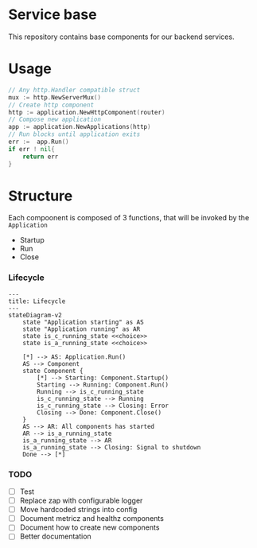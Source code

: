 # Service base

This repository contains base components for our backend services.

# Usage

```go
// Any http.Handler compatible struct
mux := http.NewServerMux()
// Create http component
http := application.NewHttpComponent(router)
// Compose new application
app := application.NewApplications(http)
// Run blocks until application exits
err :=  app.Run()
if err ! nil{
    return err
}
```

# Structure

Each compoonent is composed of 3 functions, that will be invoked by the `Application`
- Startup
- Run
- Close

### Lifecycle
```mermaid
---
title: Lifecycle
---
stateDiagram-v2
    state "Application starting" as AS
    state "Application running" as AR
    state is_c_running_state <<choice>>
    state is_a_running_state <<choice>>
    
    [*] --> AS: Application.Run()
    AS --> Component
    state Component {
        [*] --> Starting: Component.Startup()
        Starting --> Running: Component.Run()
        Running --> is_c_running_state
        is_c_running_state --> Running
        is_c_running_state --> Closing: Error
        Closing --> Done: Component.Close()
    }
    AS --> AR: All components has started
    AR --> is_a_running_state
    is_a_running_state --> AR
    is_a_running_state --> Closing: Signal to shutdown
    Done --> [*]
```

### TODO

- [ ] Test
- [ ] Replace zap with configurable logger
- [ ] Move hardcoded strings into config
- [ ] Document metricz and healthz components
- [ ] Document how to create new components
- [ ] Better documentation
